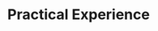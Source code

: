 ---
# An instance of the Experience widget.
# Documentation: https://wowchemy.com/docs/page-builder/
widget: experience

# Activate this widget? true/false
active: true

# This file represents a page section.
headless: true

# Order that this section appears on the page.
weight: 60

title: Practical Experience
subtitle:

# Date format for experience
#   Refer to https://wowchemy.com/docs/customization/#date-format
date_format: Jan 2006

# Experiences.
#   Add/remove as many `experience` items below as you like.
#   Required fields are `title`, `company`, and `date_start`.
#   Leave `date_end` empty if it's your current employer.
#   Begin multi-line descriptions with YAML's `|2-` multi-line prefix.
experience:
  - title: Walkable Path Discovery Utilizing Drones
    company: KIT, Computer Vision for Human-Computer Interaction (CV:HCI) Lab
    company_url: 'https://cvhci.anthropomatik.kit.edu/587.php'
    company_logo: kit-cvhci
    location: Karlsruhe, Germany
    date_start: '2021-04-12'
    date_end: '2021-07-31'
    description: |2-
        * Development of "flying guide dog" prototype for visually impaired assistance based on DJI drones and semantic segmentation using Python
        * Training of segmentation models on Cityscapes dataset and large-scale Mapillay Vistas dataset using PyTorch
        * Design of drone self-control algorithm
        * Build Pedestrian and Vehicle Traffic Lights (PVTL) dataset for traffic light recognition
        * Design and training of traffic light recognition model using PyTorch
        
  - title: Hand Gesture Recognition
    company: KIT, Interactive Systems Lab (ISL)
    company_url: 'http://isl.anthropomatik.kit.edu/english/8903.php'
    company_logo: kit
    location: Karlsruhe, Germany
    date_start: '2020-11-01'
    date_end: '2021-02-18'
    description: |2-
        * Development of hand gesture recognition application with Python
        * Building and training of neural networks using PyTorch
        * Dataset preprocessing and data augmentation using albumentations
        * Hyperparameter tuning using Ray-Tune

  - title: Real World Person Detection on Jetson GPU
    company: KIT, High Performance Humanoid Technologies (H²T)
    company_url: 'https://h2t.anthropomatik.kit.edu/english/index.php'
    company_logo: kit-ies
    location: Karlsruhe, Germany
    date_start: '2017-10-01'
    date_end: '2018-02-28'
    description: |2-
        * Training of Single-Stage Detectors (YOLO, RetinaNet, SSD)
        * Deployment of end-to-end person detection pipeline on Nvidia Jetson devices
        * Performance optimization using Nvidia Nsight

  - title: Lego Mindstorms
    company: KIT, Vision and Fusion Laboratory
    company_url: 'https://ies.anthropomatik.kit.edu/english/index.php'
    company_logo: kit
    location: Karlsruhe, Germany
    date_start: '2020-11-01'
    date_end: '2021-03-20'
    description: |2-
        * Design and development of LEGO robot based on leJos Ev3 framework using Java
        * Methodology: Scrum
        * 2nd place in the final race

  - title: Development of an interactive feedback system based on RStudio Shiny for data from ESM applications for Android
    company: KIT, the Telecooperation Office (TECO)
    company_url: 'https://ies.anthropomatik.kit.edu/english/index.php'
    company_logo: kit-teco
    location: Karlsruhe, Germany
    date_start: '2016-10-01'
    date_end: '2017-04-30'
    description: |2-
        * Development of Android application for survey based on experience sampling method (ESM)
        * Methodology: Waterfall model
        * Open source Frameworks: okhttp3, gson

design:
  columns: '2'
---